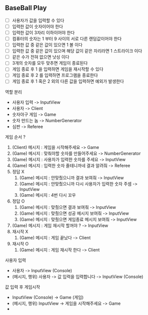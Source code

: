 ## BaseBall Play 

- [ ] 사용자가 값을 입력할 수 있다
- [ ] 입력한 값이 숫자이어야 한다 
- [ ] 입력한 값이 3자리 이하이어야 한다 
- [ ] 컴퓨터의 숫자는 1 부터 9 사이의 서로 다른 랜덤값이어야 한다 
- [ ] 입력한 값 중 같은 값이 있으면 1 볼 이다 
- [ ] 입력한 값 중 같은 값이 있으며 해당 값이 같은 자리라면 1 스트라이크 이다
- [ ] 같은 수가 전혀 없으면 낫싱 이다
- [ ] 3개의 숫자를 모두 맞추면 게임이 종료된다 
- [ ] 게임 종료 후 1 을 입력하면 게임을 재시작할 수 있다 
- [ ] 게임 종료 후 2 를 입력하면 프로그램을 종료한다 
- [ ] 게임 종료 후 1 혹은 2 외의 다른 값을 입력하면 예외가 발생한다 

역할 분리
- 사용자 입력 -> InputView
- 사용자 -> Client
- 숫자야구 게임 -> Game
- 숫자 만드는 놈 -> NumberGenerator
- 심판 -> Referee 


게임 순서 ?

1. (Client) 메시지 : 게임을 시작해주세요 -> Game
2. (Game) 메시지 : 맞춰야할 숫자를 만들어주세요 -> NumberGenerator
3. (Game) 메시지 : 사용자가 입력한 숫자를 주세요 -> InputView
4. (Game) 메시지 : 입력한 숫자 줄테니까네 결과 알려줘 -> Referee
5. 정답 X
    1. (Game) 메시지 : 안맞췄으니까 결과 보여줘 -> InputView
    2. (Game) 메시지 : 안맞췄으니까 다시 사용자가 입력한 숫자 주셈 -> InputView
    3. (Game) 메시지 : 4번 다시 꼬우 
6. 정답 O
    1. (Game) 메시지 : 맞췄으면 결과 보여줘 -> InputView
    2. (Game) 메시지 : 맞췄으면 성공 메시지 보여줘 -> InputView
    3. (Game) 메시지 : 맞췄으면 게임종료 메시지 보여줘 -> InputView
7. (Game) 메시지 : 게임 재시작 할꺼야 ? -> InputView
8. 재시작 X
    1. (Game) 메시지 : 게임 끝났다 -> Client
9. 재시작 O
    1. (Game) 메시지 : 게임 재시작 한다 -> Client

사용자 입력

- 사용자 -> InputView (Console) 
- (메시지, 행위) 사용자 -> 값 입력을 입력합니다 -> InputView (Console)

값 입력 후 게임시작 

- InputView (Console) -> Game (게임)
- (메시지, 행위) InputView -> 게임을 시작해주세요 -> Game 
- 




